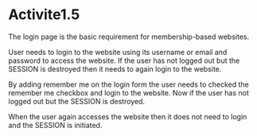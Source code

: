 # Activite1.5
The login page is the basic requirement for membership-based websites.

User needs to login to the website using its username or email and password to access the website. If the user has not logged out but the SESSION is destroyed then it needs to again login to the website.

By adding remember me on the login form the user needs to checked the remember me checkbox and login to the website. Now if the user has not logged out but the SESSION is destroyed.

When the user again accesses the website then it does not need to login and the SESSION is initiated.
